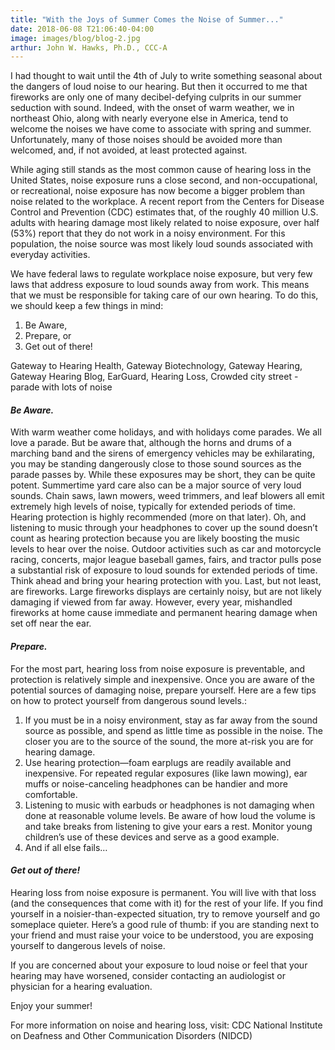 ```yaml
---
title: "With the Joys of Summer Comes the Noise of Summer..."
date: 2018-06-08 T21:06:40-04:00
image: images/blog/blog-2.jpg
arthur: John W. Hawks, Ph.D., CCC-A
---
```


I had thought to wait until the 4th of July to write something seasonal about the dangers of loud noise to our hearing. But then it occurred to me that fireworks are only one of many decibel-defying culprits in our summer seduction with sound. Indeed, with the onset of warm weather, we in northeast Ohio, along with nearly everyone else in America, tend to welcome the noises we have come to associate with spring and summer. Unfortunately, many of those noises should be avoided more than welcomed, and, if not avoided, at least protected against.

While aging still stands as the most common cause of hearing loss in the United States, noise exposure runs a close second, and non-occupational, or recreational, noise exposure has now become a bigger problem than noise related to the workplace. A recent report from the Centers for Disease Control and Prevention (CDC) estimates that, of the roughly 40 million U.S. adults with hearing damage most likely related to noise exposure, over half (53%) report that they do not work in a noisy environment. For this population, the noise source was most likely loud sounds associated with everyday activities.
 
We have federal laws to regulate workplace noise exposure, but very few laws that address exposure to loud sounds away from work. This means that we must be responsible for taking care of our own hearing. To do this, we should keep a few things in mind:
1. Be Aware,
2. Prepare, or
3. Get out of there!
 
Gateway to Hearing Health, Gateway Biotechnology, Gateway Hearing, Gateway Hearing Blog, EarGuard, Hearing Loss, Crowded city street - parade with lots of noise

#### **_Be Aware._**
With warm weather come holidays, and with holidays come parades. We all love a parade. But be aware that, although the horns and drums of a marching band and the sirens of emergency vehicles may be exhilarating, you may be standing dangerously close to those sound sources as the parade passes by. While these exposures may be short, they can be quite potent.
Summertime yard care also can be a major source of very loud sounds. Chain saws, lawn mowers, weed trimmers, and leaf blowers all emit extremely high levels of noise, typically for extended periods of time. Hearing protection is highly recommended (more on that later). Oh, and listening to music through your headphones to cover up the sound doesn’t count as hearing protection because you are likely boosting the music levels to hear over the noise.
Outdoor activities such as car and motorcycle racing, concerts, major league baseball games, fairs, and tractor pulls pose a substantial risk of exposure to loud sounds for extended periods of time. Think ahead and bring your hearing protection with you.
Last, but not least, are fireworks. Large fireworks displays are certainly noisy, but are not likely damaging if viewed from far away. However, every year, mishandled fireworks at home cause immediate and permanent hearing damage when set off near the ear.

 
#### **_Prepare._**
For the most part, hearing loss from noise exposure is preventable, and protection is relatively simple and inexpensive. Once you are aware of the potential sources of damaging noise, prepare yourself. Here are a few tips on how to protect yourself from dangerous sound levels.:
1) If you must be in a noisy environment, stay as far away from the sound source as possible, and spend as little time as possible in the noise. The closer you are to the source of the sound, the more at-risk you are for hearing damage.
2) Use hearing protection—foam earplugs are readily available and inexpensive. For repeated regular exposures (like lawn mowing), ear muffs or noise-canceling headphones can be handier and more comfortable.
3) Listening to music with earbuds or headphones is not damaging when done at reasonable volume levels. Be aware of how loud the volume is and take breaks from listening to give your ears a rest.  Monitor young children’s use of these devices and serve as a good example.
4) And if all else fails…
 
#### **_Get out of there!_**
Hearing loss from noise exposure is permanent. You will live with that loss (and the consequences that come with it) for the rest of your life. If you find yourself in a noisier-than-expected situation, try to remove yourself and go someplace quieter. Here’s a good rule of thumb: if you are standing next to your friend and must raise your voice to be understood, you are exposing yourself to dangerous levels of noise.

If you are concerned about your exposure to loud noise or feel that your hearing may have worsened, consider contacting an audiologist or physician for a hearing evaluation.

Enjoy your summer!
 

For more information on noise and hearing loss, visit:
CDC
National Institute on Deafness and Other Communication Disorders (NIDCD)